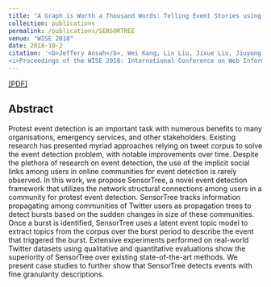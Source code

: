 ```yaml
---
title: "A Graph is Worth a Thousand Words: Telling Event Stories using Timeline Summarization Graphs"
collection: publications
permalink: /publications/SENSORTREE
venue: "WISE 2018"
date: 2018-10-2
citation: '<b>Jeffery Ansah</b>, Wei Kang, Lin Liu, Jixue Liu, Jiuyong Li
<i>Proceedings of the WISE 2018: International Conference on Web Information Systems Engineering</i>.'
---
```

[[PDF]](https://link.springer.com/chapter/10.1007%2F978-3-030-02922-7_19)


## Abstract
Protest event detection is an important task with numerous benefits to many organisations, emergency services, and other stakeholders. Existing research has presented myriad approaches relying on tweet corpus to solve the event detection problem, with notable improvements over time. Despite the plethora of research on event detection, the use of the implicit social links among users in online communities for event detection is rarely observed. In this work, we propose SensorTree, a novel event detection framework that utilizes the network structural connections among users in a community for protest event detection. SensorTree tracks information propagating among communities of Twitter users as propagation trees to detect bursts based on the sudden changes in size of these communities. Once a burst is identified, SensorTree uses a latent event topic model to extract topics from the corpus over the burst period to describe the event that triggered the burst. Extensive experiments performed on real-world Twitter datasets using qualitative and quantitative evaluations show the superiority of SensorTree over existing state-of-the-art methods. We present case studies to further show that SensorTree detects events with fine granularity descriptions.
